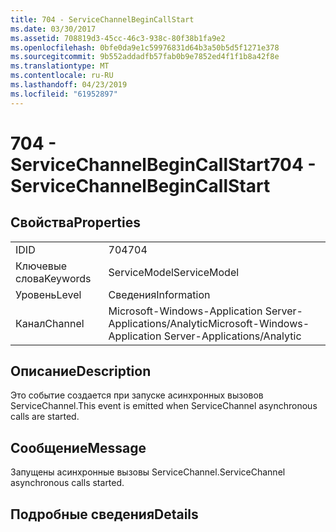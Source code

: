 ```yaml
---
title: 704 - ServiceChannelBeginCallStart
ms.date: 03/30/2017
ms.assetid: 708819d3-45cc-46c3-938c-80f38b1fa9e2
ms.openlocfilehash: 0bfe0da9e1c59976831d64b3a50b5d5f1271e378
ms.sourcegitcommit: 9b552addadfb57fab0b9e7852ed4f1f1b8a42f8e
ms.translationtype: MT
ms.contentlocale: ru-RU
ms.lasthandoff: 04/23/2019
ms.locfileid: "61952897"
---
```

# <a name="704---servicechannelbegincallstart"></a><span data-ttu-id="af69b-102">704 - ServiceChannelBeginCallStart</span><span class="sxs-lookup"><span data-stu-id="af69b-102">704 - ServiceChannelBeginCallStart</span></span>
## <a name="properties"></a><span data-ttu-id="af69b-103">Свойства</span><span class="sxs-lookup"><span data-stu-id="af69b-103">Properties</span></span>  
  
|||  
|-|-|  
|<span data-ttu-id="af69b-104">ID</span><span class="sxs-lookup"><span data-stu-id="af69b-104">ID</span></span>|<span data-ttu-id="af69b-105">704</span><span class="sxs-lookup"><span data-stu-id="af69b-105">704</span></span>|  
|<span data-ttu-id="af69b-106">Ключевые слова</span><span class="sxs-lookup"><span data-stu-id="af69b-106">Keywords</span></span>|<span data-ttu-id="af69b-107">ServiceModel</span><span class="sxs-lookup"><span data-stu-id="af69b-107">ServiceModel</span></span>|  
|<span data-ttu-id="af69b-108">Уровень</span><span class="sxs-lookup"><span data-stu-id="af69b-108">Level</span></span>|<span data-ttu-id="af69b-109">Сведения</span><span class="sxs-lookup"><span data-stu-id="af69b-109">Information</span></span>|  
|<span data-ttu-id="af69b-110">Канал</span><span class="sxs-lookup"><span data-stu-id="af69b-110">Channel</span></span>|<span data-ttu-id="af69b-111">Microsoft-Windows-Application Server-Applications/Analytic</span><span class="sxs-lookup"><span data-stu-id="af69b-111">Microsoft-Windows-Application Server-Applications/Analytic</span></span>|  
  
## <a name="description"></a><span data-ttu-id="af69b-112">Описание</span><span class="sxs-lookup"><span data-stu-id="af69b-112">Description</span></span>  
 <span data-ttu-id="af69b-113">Это событие создается при запуске асинхронных вызовов ServiceChannel.</span><span class="sxs-lookup"><span data-stu-id="af69b-113">This event is emitted when ServiceChannel asynchronous calls are started.</span></span>  
  
## <a name="message"></a><span data-ttu-id="af69b-114">Сообщение</span><span class="sxs-lookup"><span data-stu-id="af69b-114">Message</span></span>  
 <span data-ttu-id="af69b-115">Запущены асинхронные вызовы ServiceChannel.</span><span class="sxs-lookup"><span data-stu-id="af69b-115">ServiceChannel asynchronous calls started.</span></span>  
  
## <a name="details"></a><span data-ttu-id="af69b-116">Подробные сведения</span><span class="sxs-lookup"><span data-stu-id="af69b-116">Details</span></span>
